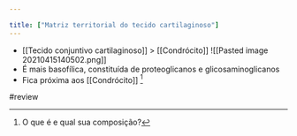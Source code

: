 ```yaml
---

title: ["Matriz territorial do tecido cartilaginoso"]
---
```

+ [[Tecido conjuntivo cartilaginoso]] > [[Condrócito]] 
![[Pasted image 20210415140502.png]]
+ É mais basofílica, constituída de proteoglicanos e glicosaminoglicanos
+ Fica próxima aos [[Condrócito]] [^301125]

[^301125]: O que é e qual sua composição?

#review 
